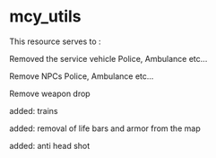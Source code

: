 # mcy_utils
This resource serves to :

Removed the service vehicle Police, Ambulance etc...

Remove NPCs Police, Ambulance etc...

Remove weapon drop

added: trains 

added: removal of life bars and armor from the map

added: anti head shot

